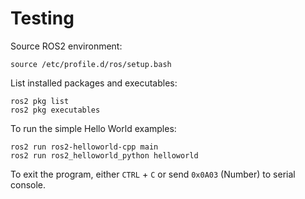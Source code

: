 # Testing

Source ROS2 environment:
```
source /etc/profile.d/ros/setup.bash
```

List installed packages and executables:
```
ros2 pkg list
ros2 pkg executables
```

To run the simple Hello World examples:
```
ros2 run ros2-helloworld-cpp main
ros2 run ros2_helloworld_python helloworld
```

To exit the program, either `CTRL` + `C` or send `0x0A03` (Number) to serial console.
